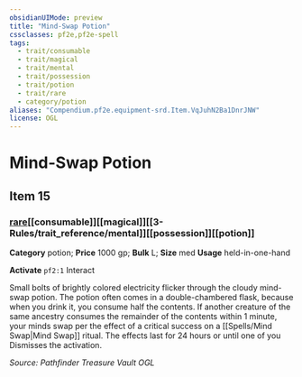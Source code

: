 ```yaml
---
obsidianUIMode: preview
title: "Mind-Swap Potion"
cssclasses: pf2e,pf2e-spell
tags:
  - trait/consumable
  - trait/magical
  - trait/mental
  - trait/possession
  - trait/potion
  - trait/rare
  - category/potion
aliases: "Compendium.pf2e.equipment-srd.Item.VqJuhN2Ba1DnrJNW"
license: OGL
---
```

# Mind-Swap Potion
## Item 15
### [rare](rare "Rare Rarity Trait")[[consumable]][[magical]][[3-Rules/trait_reference/mental]][[possession]][[potion]]

**Category** potion; 
**Price** 1000 gp; 
**Bulk** L; **Size** med
**Usage** held-in-one-hand

**Activate** `pf2:1` Interact

Small bolts of brightly colored electricity flicker through the cloudy mind-swap potion. The potion often comes in a double-chambered flask, because when you drink it, you consume half the contents. If another creature of the same ancestry consumes the remainder of the contents within 1 minute, your minds swap per the effect of a critical success on a [[Spells/Mind Swap|Mind Swap]] ritual. The effects last for 24 hours or until one of you Dismisses the activation.

*Source: Pathfinder Treasure Vault*
*OGL*